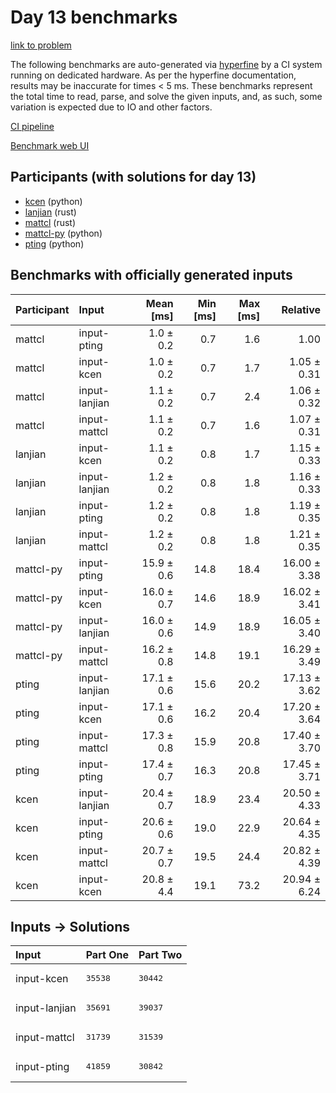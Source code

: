 # Day 13 benchmarks

[link to problem](https://adventofcode.com/2023/day/13)

The following benchmarks are auto-generated via
[hyperfine](https://github.com/sharkdp/hyperfine) by a CI system running on
dedicated hardware. As per the hyperfine documentation, results may be
inaccurate for times < 5 ms. These benchmarks represent the total time to read,
parse, and solve the given inputs, and, as such, some variation is expected due
to IO and other factors.

[CI pipeline](http://ci.papercode.net:8080/teams/main/pipelines/aoc2023)

[Benchmark web UI](https://aoc.ancalagon.black)


## Participants (with solutions for day 13)

- [kcen](https://github.com/kcen/aoc2023) (python)
- [lanjian](https://github.com/lanjian/aoc-2023) (rust)
- [mattcl](https://github.com/mattcl/aoc2023) (rust)
- [mattcl-py](https://github.com/mattcl/aoc2023-py) (python)
- [pting](https://github.com/pting/aoc2023) (python)


## Benchmarks with officially generated inputs

| Participant | Input | Mean [ms] | Min [ms] | Max [ms] | Relative |
|:---|:---|---:|---:|---:|---:|
| mattcl | input-pting | 1.0 ± 0.2 | 0.7 | 1.6 | 1.00 |
| mattcl | input-kcen | 1.0 ± 0.2 | 0.7 | 1.7 | 1.05 ± 0.31 |
| mattcl | input-lanjian | 1.1 ± 0.2 | 0.7 | 2.4 | 1.06 ± 0.32 |
| mattcl | input-mattcl | 1.1 ± 0.2 | 0.7 | 1.6 | 1.07 ± 0.31 |
| lanjian | input-kcen | 1.1 ± 0.2 | 0.8 | 1.7 | 1.15 ± 0.33 |
| lanjian | input-lanjian | 1.2 ± 0.2 | 0.8 | 1.8 | 1.16 ± 0.33 |
| lanjian | input-pting | 1.2 ± 0.2 | 0.8 | 1.8 | 1.19 ± 0.35 |
| lanjian | input-mattcl | 1.2 ± 0.2 | 0.8 | 1.8 | 1.21 ± 0.35 |
| mattcl-py | input-pting | 15.9 ± 0.6 | 14.8 | 18.4 | 16.00 ± 3.38 |
| mattcl-py | input-kcen | 16.0 ± 0.7 | 14.6 | 18.9 | 16.02 ± 3.41 |
| mattcl-py | input-lanjian | 16.0 ± 0.6 | 14.9 | 18.9 | 16.05 ± 3.40 |
| mattcl-py | input-mattcl | 16.2 ± 0.8 | 14.8 | 19.1 | 16.29 ± 3.49 |
| pting | input-lanjian | 17.1 ± 0.6 | 15.6 | 20.2 | 17.13 ± 3.62 |
| pting | input-kcen | 17.1 ± 0.6 | 16.2 | 20.4 | 17.20 ± 3.64 |
| pting | input-mattcl | 17.3 ± 0.8 | 15.9 | 20.8 | 17.40 ± 3.70 |
| pting | input-pting | 17.4 ± 0.7 | 16.3 | 20.8 | 17.45 ± 3.71 |
| kcen | input-lanjian | 20.4 ± 0.7 | 18.9 | 23.4 | 20.50 ± 4.33 |
| kcen | input-pting | 20.6 ± 0.6 | 19.0 | 22.9 | 20.64 ± 4.35 |
| kcen | input-mattcl | 20.7 ± 0.7 | 19.5 | 24.4 | 20.82 ± 4.39 |
| kcen | input-kcen | 20.8 ± 4.4 | 19.1 | 73.2 | 20.94 ± 6.24 |


## Inputs -> Solutions

| Input | Part One | Part Two |
|:---|:---|:---|
|input-kcen|<pre>35538</pre>|<pre>30442</pre>|
|input-lanjian|<pre>35691</pre>|<pre>39037</pre>|
|input-mattcl|<pre>31739</pre>|<pre>31539</pre>|
|input-pting|<pre>41859</pre>|<pre>30842</pre>|
